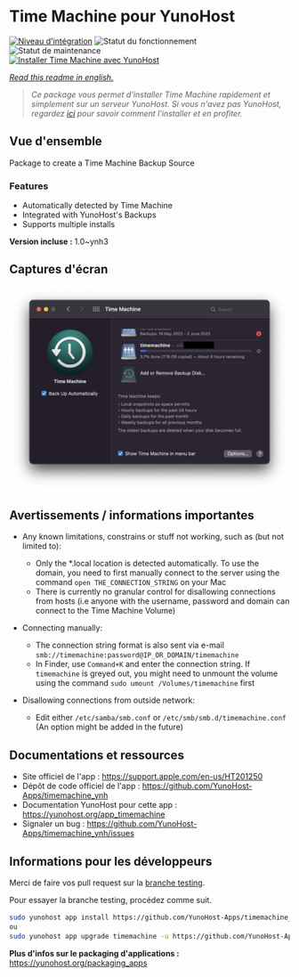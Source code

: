 <!--
N.B.: This README was automatically generated by https://github.com/YunoHost/apps/tree/master/tools/README-generator
It shall NOT be edited by hand.
-->

# Time Machine pour YunoHost

[![Niveau d'intégration](https://dash.yunohost.org/integration/timemachine.svg)](https://dash.yunohost.org/appci/app/timemachine) ![Statut du fonctionnement](https://ci-apps.yunohost.org/ci/badges/timemachine.status.svg) ![Statut de maintenance](https://ci-apps.yunohost.org/ci/badges/timemachine.maintain.svg)  
[![Installer Time Machine avec YunoHost](https://install-app.yunohost.org/install-with-yunohost.svg)](https://install-app.yunohost.org/?app=timemachine)

*[Read this readme in english.](./README.md)*

> *Ce package vous permet d'installer Time Machine rapidement et simplement sur un serveur YunoHost.
Si vous n'avez pas YunoHost, regardez [ici](https://yunohost.org/#/install) pour savoir comment l'installer et en profiter.*

## Vue d'ensemble

Package to create a Time Machine Backup Source

### Features

- Automatically detected by Time Machine
- Integrated with YunoHost's Backups
- Supports multiple installs

**Version incluse :** 1.0~ynh3

## Captures d'écran

![Capture d'écran de Time Machine](./doc/screenshots/example.jpg)

## Avertissements / informations importantes

* Any known limitations, constrains or stuff not working, such as (but not limited to):
    * Only the *.local location is detected automatically. To use the domain, you need to first manually connect to the server using the command `open THE_CONNECTION_STRING` on your Mac
    * There is currently no granular control for disallowing connections from hosts (i.e anyone with the username, password and domain can connect to the Time Machine Volume)

* Connecting manually:
    * The connection string format is also sent via e-mail `smb://timemachine:password@IP_OR_DOMAIN/timemachine`
    * In Finder, use `Command+K` and enter the connection string. If `timemachine` is greyed out, you might need to unmount the volume using the command `sudo umount /Volumes/timemachine` first

* Disallowing connections from outside network:
    * Edit either `/etc/samba/smb.conf` or `/etc/smb/smb.d/timemachine.conf` (An option might be added in the future)

## Documentations et ressources

* Site officiel de l'app : <https://support.apple.com/en-us/HT201250>
* Dépôt de code officiel de l'app : <https://github.com/YunoHost-Apps/timemachine_ynh>
* Documentation YunoHost pour cette app : <https://yunohost.org/app_timemachine>
* Signaler un bug : <https://github.com/YunoHost-Apps/timemachine_ynh/issues>

## Informations pour les développeurs

Merci de faire vos pull request sur la [branche testing](https://github.com/YunoHost-Apps/timemachine_ynh/tree/testing).

Pour essayer la branche testing, procédez comme suit.

``` bash
sudo yunohost app install https://github.com/YunoHost-Apps/timemachine_ynh/tree/testing --debug
ou
sudo yunohost app upgrade timemachine -u https://github.com/YunoHost-Apps/timemachine_ynh/tree/testing --debug
```

**Plus d'infos sur le packaging d'applications :** <https://yunohost.org/packaging_apps>
